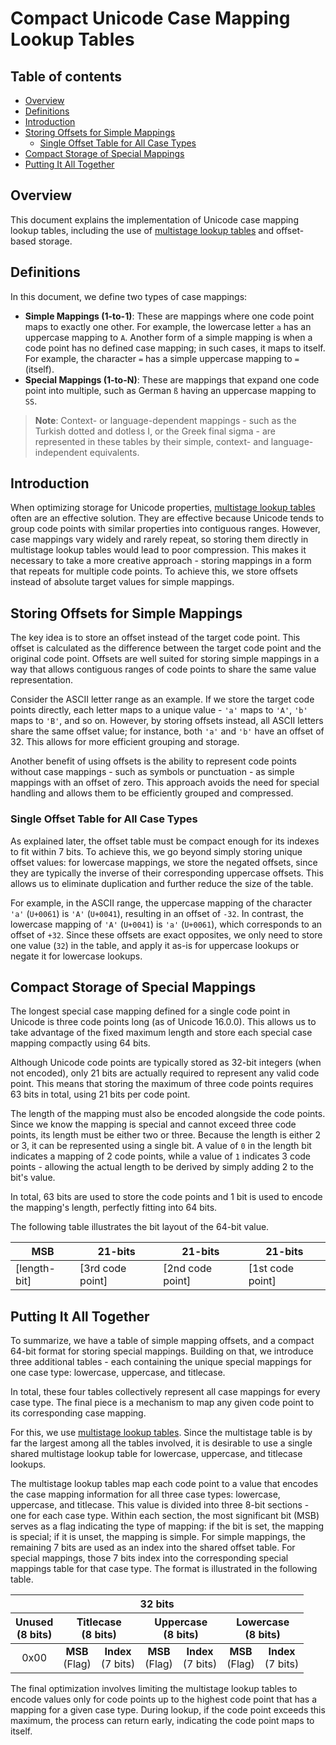 # Compact Unicode Case Mapping Lookup Tables

## Table of contents

- [Overview](#overview)
- [Definitions](#definitions)
- [Introduction](#introduction)
- [Storing Offsets for Simple Mappings](#storing-offsets-for-simple-mappings)
    - [Single Offset Table for All Case Types](#single-offset-table-for-all-case-types)
- [Compact Storage of Special Mappings](#compact-storage-of-special-mappings)
- [Putting It All Together](#putting-it-all-together)

<a name="overview"></a>
## Overview

This document explains the implementation of Unicode case mapping lookup tables, including the use of [multistage lookup tables](./multistage-lookup-tables.md) and offset-based storage.

<a name="definitions"></a>
## Definitions

In this document, we define two types of case mappings:

- **Simple Mappings (1-to-1)**: These are mappings where one code point maps to exactly one other. For example, the lowercase letter `a` has an uppercase mapping to `A`. Another form of a simple mapping is when a code point has no defined case mapping; in such cases, it maps to itself. For example, the character `=` has a simple uppercase mapping to `=` (itself).
- **Special Mappings (1-to-N)**: These are mappings that expand one code point into multiple, such as German `ß` having an uppercase mapping to `SS`.

> **Note**: Context- or language-dependent mappings - such as the Turkish dotted and dotless I, or the Greek final sigma - are represented in these tables by their simple, context- and language-independent equivalents.

<a name="introduction"></a>
## Introduction

When optimizing storage for Unicode properties, [multistage lookup tables](./multistage-lookup-tables.md) often are an effective solution. They are effective because Unicode tends to group code points with similar properties into contiguous ranges. However, case mappings vary widely and rarely repeat, so storing them directly in multistage lookup tables would lead to poor compression. This makes it necessary to take a more creative approach - storing mappings in a form that repeats for multiple code points. To achieve this, we store offsets instead of absolute target values for simple mappings.

<a name="storing-offsets-for-simple-mappings"></a>
## Storing Offsets for Simple Mappings

The key idea is to store an offset instead of the target code point. This offset is calculated as the difference between the target code point and the original code point. Offsets are well suited for storing simple mappings in a way that allows contiguous ranges of code points to share the same value representation.

Consider the ASCII letter range as an example. If we store the target code points directly, each letter maps to a unique value - `'a'` maps to `'A'`, `'b'` maps to `'B'`, and so on. However, by storing offsets instead, all ASCII letters share the same offset value; for instance, both `'a'` and `'b'` have an offset of 32. This allows for more efficient grouping and storage.

Another benefit of using offsets is the ability to represent code points without case mappings - such as symbols or punctuation - as simple mappings with an offset of zero. This approach avoids the need for special handling and allows them to be efficiently grouped and compressed.

<a name="single-offset-table-for-all-case-types"></a>
### Single Offset Table for All Case Types

As explained later, the offset table must be compact enough for its indexes to fit within 7 bits. To achieve this, we go beyond simply storing unique offset values: for lowercase mappings, we store the negated offsets, since they are typically the inverse of their corresponding uppercase offsets. This allows us to eliminate duplication and further reduce the size of the table.

For example, in the ASCII range, the uppercase mapping of the character `'a'` (`U+0061`) is `'A'` (`U+0041`), resulting in an offset of `-32`. In contrast, the lowercase mapping of `'A'` (`U+0041`) is `'a'` (`U+0061`), which corresponds to an offset of `+32`. Since these offsets are exact opposites, we only need to store one value (`32`) in the table, and apply it as-is for uppercase lookups or negate it for lowercase lookups.

<a name="compact-storage-of-special-mappings"></a>
## Compact Storage of Special Mappings

The longest special case mapping defined for a single code point in Unicode is three code points long (as of Unicode 16.0.0). This allows us to take advantage of the fixed maximum length and store each special case mapping compactly using 64 bits.

Although Unicode code points are typically stored as 32-bit integers (when not encoded), only 21 bits are actually required to represent any valid code point. This means that storing the maximum of three code points requires 63 bits in total, using 21 bits per code point.

The length of the mapping must also be encoded alongside the code points. Since we know the mapping is special and cannot exceed three code points, its length must be either two or three. Because the length is either 2 or 3, it can be represented using a single bit. A value of `0` in the length bit indicates a mapping of 2 code points, while a value of `1` indicates 3 code points - allowing the actual length to be derived by simply adding 2 to the bit's value.

In total, 63 bits are used to store the code points and 1 bit is used to encode the mapping's length, perfectly fitting into 64 bits.

The following table illustrates the bit layout of the 64-bit value.

|      MSB     |      21-bits     |      21-bits     |      21-bits     |
|--------------|------------------|------------------|------------------|
| [length-bit] | [3rd code point] | [2nd code point] | [1st code point] |

<a name="putting-it-all-together"></a>
## Putting It All Together

To summarize, we have a table of simple mapping offsets, and a compact 64-bit format for storing special mappings. Building on that, we introduce three additional tables - each containing the unique special mappings for one case type: lowercase, uppercase, and titlecase.

In total, these four tables collectively represent all case mappings for every case type. The final piece is a mechanism to map any given code point to its corresponding case mapping.

For this, we use [multistage lookup tables](./multistage-lookup-tables.md). Since the multistage table is by far the largest among all the tables involved, it is desirable to use a single shared multistage lookup table for lowercase, uppercase, and titlecase lookups.

The multistage lookup tables map each code point to a value that encodes the case mapping information for all three case types: lowercase, uppercase, and titlecase. This value is divided into three 8-bit sections - one for each case type. Within each section, the most significant bit (MSB) serves as a flag indicating the type of mapping: if the bit is set, the mapping is special; if it is unset, the mapping is simple. For simple mappings, the remaining 7 bits are used as an index into the shared offset table. For special mappings, those 7 bits index into the corresponding special mappings table for that case type. The format is illustrated in the following table.

<table style="text-align: center;">
  <thead>
    <tr>
      <th colspan="8">32 bits</th>
    </tr>
    <tr>
      <th colspan="2">Unused<br>(8 bits)</th>
      <th colspan="2">Titlecase<br>(8 bits)</th>
      <th colspan="2">Uppercase<br>(8 bits)</th>
      <th colspan="2">Lowercase<br>(8 bits)</th>
    </tr>
  </thead>
  <tbody>
    <tr>
      <td colspan="2">0x00</td>
      <td><strong>MSB</strong><br>(Flag)</td>
      <td><strong>Index</strong><br>(7 bits)</td>
      <td><strong>MSB</strong><br>(Flag)</td>
      <td><strong>Index</strong><br>(7 bits)</td>
      <td><strong>MSB</strong><br>(Flag)</td>
      <td><strong>Index</strong><br>(7 bits)</td>
    </tr>
  </tbody>
</table>

The final optimization involves limiting the multistage lookup tables to encode values only for code points up to the highest code point that has a mapping for a given case type. During lookup, if the code point exceeds this maximum, the process can return early, indicating the code point maps to itself.